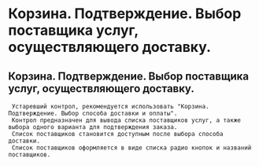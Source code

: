 ﻿---
description: 2.4.7
---
# Корзина. Подтверждение. Выбор поставщика услуг, осуществляющего доставку.
## Корзина. Подтверждение. Выбор поставщика услуг, осуществляющего доставку.
     Устаревший контрол, рекомендуется использовать "Корзина. Подтверждение. Выбор способа доставки и оплаты".
     Контрол предназначен для вывода списка поставщиков услуг, а также выбора одного варианта для подтверждения заказа.
     Список поставщиков становится доступным после выбора способа доставки.
     Список поставщиков оформляется в виде списка радио кнопок и названий поставщиков.
